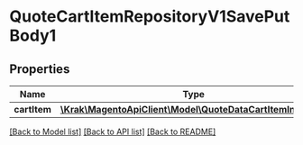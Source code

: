 # QuoteCartItemRepositoryV1SavePutBody1

## Properties
Name | Type | Description | Notes
------------ | ------------- | ------------- | -------------
**cartItem** | [**\Krak\MagentoApiClient\Model\QuoteDataCartItemInterface**](QuoteDataCartItemInterface.md) |  | 

[[Back to Model list]](../README.md#documentation-for-models) [[Back to API list]](../README.md#documentation-for-api-endpoints) [[Back to README]](../README.md)


